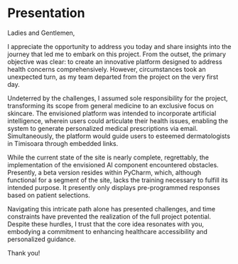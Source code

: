 # Presentation

Ladies and Gentlemen,

I appreciate the opportunity to address you today and share insights into the journey that led me to embark on this project. From the outset, the primary objective was clear: to create an innovative platform designed to address health concerns comprehensively. However, circumstances took an unexpected turn, as my team departed from the project on the very first day.

Undeterred by the challenges, I assumed sole responsibility for the project, transforming its scope from general medicine to an exclusive focus on skincare. The envisioned platform was intended to incorporate artificial intelligence, wherein users could articulate their health issues, enabling the system to generate personalized medical prescriptions via email. Simultaneously, the platform would guide users to esteemed dermatologists in Timisoara through embedded links.

While the current state of the site is nearly complete, regrettably, the implementation of the envisioned AI component encountered obstacles. Presently, a beta version resides within PyCharm, which, although functional for a segment of the site, lacks the training necessary to fulfill its intended purpose. It presently only displays pre-programmed responses based on patient selections.

Navigating this intricate path alone has presented challenges, and time constraints have prevented the realization of the full project potential. Despite these hurdles, I trust that the core idea resonates with you, embodying a commitment to enhancing healthcare accessibility and personalized guidance.

Thank you!
